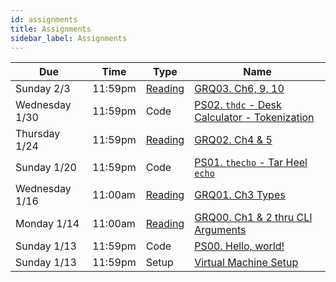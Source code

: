 ```yaml
---
id: assignments
title: Assignments
sidebar_label: Assignments
---
```


| Due             |Time    | Type         | Name                                                                         |
|-----------------|--------|--------------|------------------------------------------------------------------------------|
| Sunday 2/3      |11:59pm | [Reading][1] | [GRQ03. Ch6, 9, 10](/docs/grqs/grq03-exprs-structs-enums.pdf)                |
| Wednesday 1/30  |11:59pm | Code         | [PS02. `thdc` - Desk Calculator - Tokenization](/docs/ps02-thdc-tokens.pdf)  |
| Thursday 1/24   |11:59pm | [Reading][1] | [GRQ02. Ch4 & 5](/docs/grqs/grq02-ownership-references.pdf)                  |
| Sunday 1/20     |11:59pm | Code         | [PS01. `thecho` - Tar Heel `echo`](/docs/ps01-thecho.pdf)                    |
| Wednesday 1/16  |11:00am | [Reading][1] | [GRQ01. Ch3 Types](/docs/grqs/grq01-programming-rust-ch3.pdf)                |
| Monday 1/14     |11:00am | [Reading][1] | [GRQ00. Ch1 & 2 thru CLI Arguments](/docs/grqs/grq00-book-ch1-ch2.pdf)       |
| Sunday 1/13     |11:59pm | Code         | [PS00. Hello, world!](/docs/ps00-hello-world.pdf)                            |
| Sunday 1/13     |11:59pm | Setup        | [Virtual Machine Setup](/docs/unc-comp-vm-setup.pdf)                         |

[1]: /docs/course-materials#pulling-updates-from-upstream